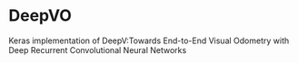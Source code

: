 # DeepVO
Keras implementation of DeepV:Towards End-to-End Visual Odometry with Deep Recurrent Convolutional Neural Networks
